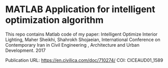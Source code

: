 # MATLAB Application for intelligent optimization algorithm

This repo contains Matlab code of my paper: 
Intelligent Optimize Interior Lighting, Maher Sheikhi, Shahrokh Shojaeian, International Conference on Contemporary Iran in Civil Engineering , Architecture and Urban Development. 2017

Publication URL:
https://en.civilica.com/doc/710274/
COI: CICEAUD01_1589



